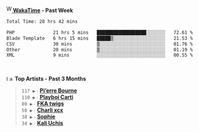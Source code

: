 <img src="https://github.com/dxnter/dxnter/assets/17434202/67b21fa4-d36d-46f9-9dec-f23d976b00ef" alt="WakaTime Logo" width="14" height="18"/><a href="https://wakatime.com/@dxnter" target="_blank"><strong> WakaTime</strong></a><strong> - Past Week</strong>

<!--START_SECTION:waka-->

```txt
Total Time: 28 hrs 42 mins

PHP              21 hrs 5 mins   ██████████████████░░░░░░░   72.61 %
Blade Template   6 hrs 15 mins   █████▒░░░░░░░░░░░░░░░░░░░   21.53 %
CSV              30 mins         ▒░░░░░░░░░░░░░░░░░░░░░░░░   01.76 %
Other            20 mins         ▒░░░░░░░░░░░░░░░░░░░░░░░░   01.19 %
XML              9 mins          ░░░░░░░░░░░░░░░░░░░░░░░░░   00.55 %
```

<!--END_SECTION:waka-->

<br/>

<!--START_LASTFM_ARTISTS:{"period": "3month", "rows": 6}-->
<a href="https://last.fm" target="_blank"><img src="https://user-images.githubusercontent.com/17434202/215290617-e793598d-d7c9-428f-9975-156db1ba89cc.svg" alt="Last.fm Logo" width="18" height="13"/></a> **Top Artists - Past 3 Months**

> `117 ▶️` ∙ **[Pi’erre Bourne](https://www.last.fm/music/Pi%E2%80%99erre+Bourne)**<br/>
> `110 ▶️` ∙ **[Playboi Carti](https://www.last.fm/music/Playboi+Carti)**<br/>
> `80 ▶️` ∙ **[FKA twigs](https://www.last.fm/music/FKA+twigs)**<br/>
> `58 ▶️` ∙ **[Charli xcx](https://www.last.fm/music/Charli+xcx)**<br/>
> `38 ▶️` ∙ **[Sophie](https://www.last.fm/music/Sophie)**<br/>
> `34 ▶️` ∙ **[Kali Uchis](https://www.last.fm/music/Kali+Uchis)**<br/>
<!--END_LASTFM_ARTISTS-->
